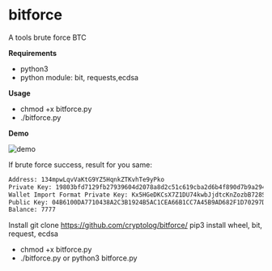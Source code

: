 # bitforce
A tools brute force BTC

**Requirements**
- python3
- python module: bit, requests,ecdsa

**Usage**
- chmod +x bitforce.py
- ./bitforce.py

**Demo**

![demo](http://sv1.upsieutoc.com/2018/02/12/Screenshot_2018-02-12_04-34-38.png)

If brute force success, result for you same:

```bash
Address: 134mpwLqvVaKtG9YZ5HqnkZTKvhTe9yPko
Private Key: 19803bfd7129fb27939604d2078a8d2c51c619cba2d6b4f890d7b9a2948803a8
Wallet Import Format Private Key: Kx5HGeDKCsX7Z1DU74kwbJjdtcKnZozbB728S96sP5eXQBZ1h9Bd
Public Key: 04B6100DA7710438A2C3B1924B5AC1CEA66B1CC7A45B9AD682F1D70297D478AA39318511C6E61BE2756E0BB95352B8CFB250DF3DA8AF81225C9642CB7A9F743F3E
Balance: 7777
```
Install
git clone https://github.com/cryptolog/bitforce/
pip3 install wheel, bit, request, ecdsa
- chmod +x bitforce.py
- ./bitforce.py or python3 bitforce.py
